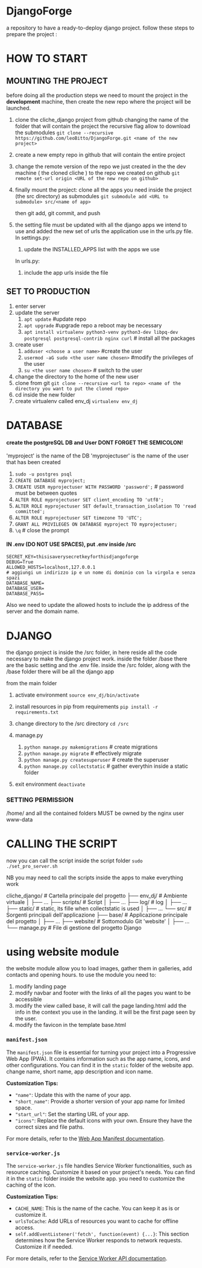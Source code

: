 # DjangoForge
a repository to have a ready-to-deploy django project.
follow these steps to prepare the project :

# HOW TO START
## MOUNTING THE PROJECT
before doing all the production steps we need to mount the project in the **development** machine, then create the new repo where the project will be launched.

1. clone the cliche_django project from github changing the name of the folder that will contain the project the recursive flag allow to download the submodules
    `git clone --recursive https://github.com/leoBitto/DjangoForge.git <name of the new project>`

2. create a new empty repo in github that will contain the entire project

3. change the remote version of the repo we just created in the the dev machine
   ( the cloned cliche ) to the repo we created on github
    `git remote set-url origin <URL of the new repo on github>`

4. finally mount the project: clone all the apps you need inside the project 
   (the src directory) as submodules
    `git submodule add <URL to submodule> src/<name of app>`

    then git add, git commit, and push

5. the setting file must be updated with all the django apps we intend to use
   and added the new set of urls the application use in the urls.py file. 
   In settings.py:

    1. update the INSTALLED_APPS list with the apps we use

   In urls.py:
    1. include the app urls inside the file


## SET TO PRODUCTION
1. enter server
2. update the server
    1. `apt update`              #update repo
    2. `apt upgrade`             #upgrade repo a reboot may be necessary
    3. `apt install virtualenv python3-venv python3-dev libpq-dev postgresql postgresql-contrib nginx curl` # install all the packages
3. create user
    1. `adduser <choose a user name>`           #create the user
    2. `usermod -aG sudo <the user name chosen>`  #modify the privileges of the user
    3. `su <the user name chosen>`                # switch to the user
4. change the directory to the home of the new user
5. clone from git 
    `git clone --recursive <url to repo> <name of the directory you want to put the cloned repo>`
6. cd inside the new folder
7. create virtualenv called env_dj 
    `virtualenv env_dj`


# DATABASE
#### create the postgreSQL DB and User DONT FORGET THE SEMICOLON!

'myproject' is the name of the DB
'myprojectuser' is the name of the user that has been created
1.  `sudo -u postgres psql`
2.  `CREATE DATABASE myproject;`  
3.  `CREATE USER myprojectuser WITH PASSWORD 'password';` # password must be between quotes
4.  `ALTER ROLE myprojectuser SET client_encoding TO 'utf8';`
5.  `ALTER ROLE myprojectuser SET default_transaction_isolation TO 'read committed';`
6.  `ALTER ROLE myprojectuser SET timezone TO 'UTC';`
7.  `GRANT ALL PRIVILEGES ON DATABASE myproject TO myprojectuser;`
8. `\q` # close the prompt

#### IN .env (DO NOT USE SPACES), put .env inside /src
```
SECRET_KEY=thisisaverysecretkeyforthisdjangoforge
DEBUG=True
ALLOWED_HOSTS=localhost,127.0.0.1
# aggiungi un indirizzo ip e un nome di dominio con la virgola e senza spazi
DATABASE_NAME=
DATABASE_USER=
DATABASE_PASS=
```
 Also we need to update the allowed hosts to include the ip address of the server and the domain name.


# DJANGO
the django project is inside the /src folder, in here reside all the code necessary to make the django project work. inside the folder /base there are the basic setting and the .env file.
inside the /src folder, along with the /base folder there will be all the django app

from the main folder
1. activate environment
    `source env_dj/bin/activate`
2. install resources in pip from requirements
    `pip install -r requirements.txt`
3. change directory to the /src directory
    `cd /src`

4. manage.py
    1. `python manage.py makemigrations`   # create migrations
    2. `python manage.py migrate`          # effectively migrate
    3. `python manage.py createsuperuser`  # create the superuser
    4. `python manage.py collectstatic`    # gather everythin inside a static folder
5. exit environment
    `deactivate`


### SETTING PERMISSION 
/home/ and all the contained folders MUST be owned by the nginx user www-data


# CALLING THE SCRIPT
now you can call the script inside the script folder
 `sudo ./set_pro_server.sh`

NB you may need to call the scripts inside the apps to make everything work


cliche_django/    # Cartella principale del progetto 
├── env_dj/        # Ambiente virtuale 
│   ├── ... 
├── scripts/       # Script 
│   ├── ... 
├── log/           # log 
│   ├── ... 
├── static/        # static, its fille when collectstatic is used 
│   ├── ... 
└── src/           # Sorgenti principali dell'applicazione 
    ├── base/      # Applicazione principale del progetto 
    │   ├── ... 
    ├── website/   # Sottomodulo Git 'website' 
    │   ├── ... 
    └── manage.py  # File di gestione del progetto Django 


# using website module
the website module allow you to load images, gather them in galleries, add
contacts and opening hours. to use the module you need to:
1. modify landing page
2. modify navbar and footer with the links of all the pages you want to be accessible
3. modify the view called base, it will call the page landing.html
    add the info in the context you use in the landing. it will be the first page
    seen by the user.
4. modify the favicon in the template base.html


### `manifest.json`
The `manifest.json` file is essential for turning your project into a Progressive Web App (PWA). It contains information such as the app name, icons, and other configurations. You can find it in the `static` folder of the website app. change name, short name, app description and icon name.

**Customization Tips:**

- `"name"`: Update this with the name of your app.
- `"short_name"`: Provide a shorter version of your app name for limited space.
- `"start_url"`: Set the starting URL of your app.
- `"icons"`: Replace the default icons with your own. Ensure they have the correct sizes and file paths.

For more details, refer to the [Web App Manifest documentation](https://developer.mozilla.org/en-US/docs/Web/Manifest).

### `service-worker.js`
The `service-worker.js` file handles Service Worker functionalities, such as resource caching. Customize it based on your project's needs. You can find it in the `static` folder inside the website app. you need to customize the caching of the icon.

**Customization Tips:**

- `CACHE_NAME`: This is the name of the cache. You can keep it as is or customize it.
- `urlsToCache`: Add URLs of resources you want to cache for offline access.
- `self.addEventListener('fetch', function(event) {...}`: This section determines how the Service Worker responds to network requests. Customize it if needed.

For more details, refer to the [Service Worker API documentation](https://developer.mozilla.org/en-US/docs/Web/API/Service_Worker_API).
